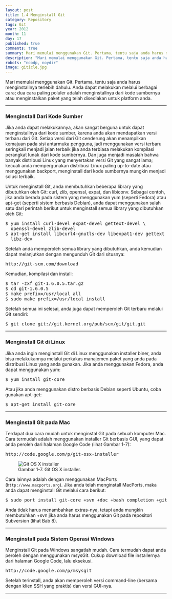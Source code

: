 ```yaml
---
layout: post
title: 1.4 Menginstall Git
category: Repository
tags: Git
year: 2012
month: 11
day: 17
published: true
comments: true
summary: Mari memulai menggunakan Git. Pertama, tentu saja anda harus menginstallnya terlebih dahulu. Anda dapat melakukan melalui berbagai cara; dua cara paling poluler adalah menginstallnya dari kode sumbernya atau menginstalkan paket yang telah disediakan untuk platform anda.
description: "Mari memulai menggunakan Git. Pertama, tentu saja anda harus menginstallnya terlebih dahulu. Anda dapat melakukan melalui berbagai cara; dua cara paling poluler adalah menginstallnya dari kode sumbernya atau menginstalkan paket yang telah disediakan untuk platform anda"
robots: "noodp, noydir"
image: giticle.jpg
---
```

<p>Mari memulai menggunakan Git. Pertama, tentu saja anda harus menginstallnya terlebih dahulu. Anda dapat melakukan melalui berbagai cara; dua cara paling poluler adalah menginstallnya dari kode sumbernya atau menginstalkan paket yang telah disediakan untuk platform anda.</p><hr><h3>Menginstall Dari Kode Sumber</h3><p>Jika anda dapat melakukannya, akan sangat berguna untuk dapat menginstallnya dari kode sumber, karena anda akan mendapatkan versi terbaru dari Git. Setiap versi dari Git cenderung akan menampilkan kemajuan pada sisi antarmuka pengguna, jadi menggunakan versi terbaru seringkali menjadi jalan terbaik jika anda terbiasa melakukan kompilasi perangkat lunak dari kode sumbernya. Dan juga menjadi masalah bahwa banyak distribusi Linux yang menyertakan versi Git yang sangat lama; kecuali anda mempergunakan distribusi Linux paling up-to-date atau menggunakan backport, menginstall dari kode sumbernya mungkin menjadi solusi terbaik.</p><p>Untuk menginstall Git, anda membutuhkan beberapa library yang dibutuhkan oleh Git: curl, zlib, openssl, expat, dan libiconv. Sebagai contoh, jika anda berada pada sistem yang menggunakan yum (seperti Fedora) atau apt-get (seperti sistem berbasis Debian), anda dapat menggunakan salah satu dari perintah berikut untuk menginstall semua library yang dibutuhkan oleh Git:</p>
<pre>$ yum install curl-devel expat-devel gettext-devel \
  openssl-devel zlib-devel
$ apt-get install libcurl4-gnutls-dev libexpat1-dev gettext \
  libz-dev</pre>
<p>Setelah anda memperoleh semua library yang dibutuhkan, anda kemudian dapat melanjutkan dengan mengunduh Git dari situsnya:</p>
<pre>http://git-scm.com/download</pre>
<p>Kemudian, kompilasi dan install:</p>
<pre>$ tar -zxf git-1.6.0.5.tar.gz
$ cd git-1.6.0.5
$ make prefix=/usr/local all
$ sudo make prefix=/usr/local install</pre>
<p>Setelah semua ini selesai, anda juga dapat memperoleh Git terbaru melalui Git sendiri:</p>
<pre>$ git clone git://git.kernel.org/pub/scm/git/git.git</pre><hr>
<h3>Menginstall Git di Linux</h3><p>Jika anda ingin menginstall Git di Linux menggunakan installer biner, anda bisa melakukannya melalui perkakas manajemen paket yang anda pada distribusi Linux yang anda gunakan. Jika anda menggunakan Fedora, anda dapat menggunakan yum:</p>
<pre>$ yum install git-core</pre>
<p>Atau jika anda menggunakan distro berbasis Debian seperti Ubuntu, coba gunakan apt-get:</p>
<pre>$ apt-get install git-core</pre><hr>
<h3>Menginstall Git pada Mac</h3><p>Terdapat dua cara mudah untuk menginstal Git pada sebuah komputer Mac. Cara termudah adalah menggunakan installer Git berbasis GUI, yang dapat anda peroleh dari halaman Google Code (lihat Gambar 1-7):</p>
<pre>http://code.google.com/p/git-osx-installer</pre>
<figure><img src="http://git-scm.com/figures/18333fig0107-tn.png" alt="Git OS X installer" class="img-polaroid media-object"><figcaption>Gambar 1-7. Git OS X installer.</figcaption></figure><p>Cara lainnya adalah dengan menggunakan MacPorts (<code>http://www.macports.org</code>). Jika anda telah menginstall MacPorts, maka anda dapat menginstall Git melalui cara berikut:</p>
<pre>$ sudo port install git-core +svn +doc +bash_completion +gitweb</pre>
<p>Anda tidak harus menambahkan extras-nya, tetapi anda mungkin membutuhkan +svn jika anda harus menggunakan Git pada repositori Subversion (lihat Bab 8).</p><hr><h3>Menginstall pada Sistem Operasi Windows</h3><p>Menginstall Git pada Windows sangatlah mudah. Cara termudah dapat anda peroleh dengan menggunakan msysGit. Cukup download file installernya dari halaman Google Code, lalu eksekusi.</p><pre>http://code.google.com/p/msysgit</pre><p>Setelah terinstall, anda akan memperoleh versi command-line (bersama dengan klien SSH yang praktis) dan versi GUI-nya.</p><hr>